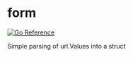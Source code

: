 # form

[![Go Reference](https://pkg.go.dev/badge/github.com/mattpgray/form.svg)](https://pkg.go.dev/github.com/mattpgray/form)

Simple parsing of url.Values into a struct
